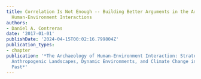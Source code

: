 ```yaml
---
title: Correlation Is Not Enough -- Building Better Arguments in the Archaeology of
  Human-Environment Interactions
authors:
- Daniel A. Contreras
date: '2017-01-01'
publishDate: '2024-04-15T00:02:16.799804Z'
publication_types:
- chapter
publication: '*The Archaeology of Human-Environment Interaction: Strategies for Investigating
  Anthropogenic Landscapes, Dynamic Environments, and Climate Change in the Human
  Past*'
---
```

